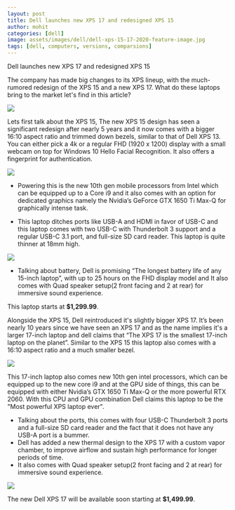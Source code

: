 ```yaml
---
layout: post
title: Dell launches new XPS 17 and redesigned XPS 15
author: mohit
categories: [dell]
image: assets/images/dell/dell-xps-15-17-2020-feature-image.jpg
tags: [dell, computers, versions, comparsions]
---
```


Dell launches new XPS 17 and redesigned XPS 15

The company has made big changes to its XPS lineup, with the much-rumored redesign of the XPS 15 and a new XPS 17.
What do these laptops bring to the market let's find in this article?

![](https://devskrate.github.io/assets/images/dell/dell-xps-15-17.jpeg)

Lets first talk about the XPS 15, The new XPS 15 design has seen a significant redesign after nearly 5 years and it now comes with a bigger 16:10 aspect ratio and trimmed down bezels, similar to that of Dell XPS 13.
You can either pick a 4k or a regular FHD (1920 x 1200) display with a small webcam on top for Windows 10 Hello Facial Recognition. It also offers a fingerprint for authentication.

![](https://devskrate.github.io/assets/images/dell/dell-xps-15-17-display.jpeg)

- Powering this is the new 10th gen mobile processors from Intel which can be equipped up to a Core i9 and it also comes with an option for dedicated graphics namely the Nvidia’s GeForce GTX 1650 Ti Max-Q for graphically intense task.

- This laptop ditches ports like USB-A and HDMI in favor of USB-C and this laptop comes with two USB-C with Thunderbolt 3 support and a regular USB-C 3.1 port, and full-size SD card reader. This laptop is quite thinner at 18mm high.

![](https://devskrate.github.io/assets/images/dell/dell-xps-15-17-ports.jpg)

- Talking about battery, Dell is promising “The longest battery life of any 15-inch laptop”, with up to 25 hours on the FHD display model and It also comes with Quad speaker setup(2 front facing and 2 at rear) for immersive sound experience.

This laptop starts at **\$1,299.99**.

Alongside the XPS 15, Dell reintroduced it's slightly bigger XPS 17. It’s been nearly 10 years since we have seen an XPS 17 and as the name implies it's a larger 17-inch laptop and dell claims that “The XPS 17 is the smallest 17-inch laptop on the planet”.
Similar to the XPS 15 this laptop also comes with a 16:10 aspect ratio and a much smaller bezel.

![](https://devskrate.github.io/assets/images/dell/dell-xps-15-17-17.jpeg)

This 17-inch laptop also comes new 10th gen intel processors, which can be equipped up to the new core i9 and at the GPU side of things, this can be equipped with either Nvidia’s GTX 1650 Ti Max-Q or the more powerful RTX 2060. With this CPU and GPU combination Dell claims this laptop to be the "Most powerful XPS laptop ever".

- Talking about the ports, this comes with four USB-C Thunderbolt 3 ports and a full-size SD card reader and the fact that it does not have any USB-A port is a bummer.
- Dell has added a new thermal design to the XPS 17 with a custom vapor chamber, to improve airflow and sustain high performance for longer periods of time.
- It also comes with Quad speaker setup(2 front facing and 2 at rear) for immersive sound experience.

![](https://devskrate.github.io/assets/images/dell/dell-xps-15-17-speakers.jpeg)

The new Dell XPS 17 will be available soon starting at **\$1,499.99**.
